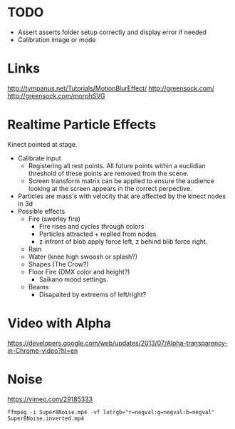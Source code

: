 TODO
====

* Assert asserts folder setup correctly and display error if needed
* Calibration image or mode


Links
=====

http://tympanus.net/Tutorials/MotionBlurEffect/
http://greensock.com/
http://greensock.com/morphSVG


Realtime Particle Effects
=========================

Kinect pointed at stage.

* Calibrate input
    * Registering all rest points. All future points within a euclidian threshold of these points are removed from the scene.
    * Screen transform matrix can be applied to ensure the audience looking at the screen appears in the correct perpective.
* Particles are mass's with velocity that are affected by the kinect nodes in 3d
* Possible effects
    * Fire (swerley fire)
        * Fire rises and cycles through colors
        * Particles attracted + replled from nodes.
        * z infront of blob apply force left, z behind blib force right. 
    * Rain
    * Water (knee high swoosh or splash?)
    * Shapes (The Crow?)
    * Floor Fire (DMX color and height?)
        * Saikano mood settings.
    * Beams
        * Disapaited by extreems of left/right?


Video with Alpha
================

https://developers.google.com/web/updates/2013/07/Alpha-transparency-in-Chrome-video?hl=en


Noise
=====

https://vimeo.com/29185333

    ffmpeg -i Super8Noise.mp4 -vf lutrgb="r=negval:g=negval:b=negval" Super8Noise.inverted.mp4